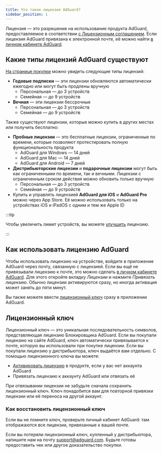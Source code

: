 ```yaml
---
title: Что такое лицензия AdGuard?
sidebar_position: 1
---
```


Лицензия — это разрешение на использование продукта AdGuard, предоставляемое в соответствии [с Лицензионным соглашением](https://adguard.com/eula.html). Если лицензия AdGuard привязана к электронной почте, её можно найти [в личном кабинете AdGuard](https://adguardaccount.com/).

## Какие типы лицензий AdGuard существуют

[На странице покупки](https://adguard.com/license.html) можно увидеть следующие типы лицензий:

- **Годовые подписки** — эти лицензии обновляются автоматически ежегодно или могут быть продлены вручную
    - Персональная — до 3 устройств
    - Семейная — до 9 устройств
- **Вечная** — эти лицензии бессрочные
    - Персональная — до 3 устройств
    - Семейная — до 9 устройств

Также существуют лицензии, которые можно купить в других местах или получить бесплатно:

- **Пробные лицензии** — это бесплатные лицензии, ограниченные по времени, которые позволяют протестировать полную функциональность продукта
    - AdGuard для Windows — 14 дней
    - AdGuard для Mac — 14 дней
    - AdGuard для Android — 7 дней
- **Дистрибьюторские лицензии** и **подарочные лицензии** могут быть как ограниченными по времени, так и вечными. Лицензии с ограниченным сроком действия можно обновить только вручную
    - Персональная — до 3 устройств
    - Семейная — до 9 устройств
- Купить и управлять лицензией **AdGuard для iOS** и **AdGuard Pro** можно через App Store. Её можно использовать только на устройствах iOS и iPadOS с одним и тем же Apple ID

:::tip

Чтобы увеличить лимит устройств, вы можете [улучшить](../payment-options/#upgrade) лицензию.

:::

## Как использовать лицензию AdGuard

Чтобы использовать лицензию на устройстве, войдите в приложение AdGuard через почту, связанную с лицензией. Если вы ещё не привязывали лицензию к почте, это можно сделать [в личном кабинете AdGuard](https://adguardaccount.com/). Для этого откройте вкладку *Лицензии* и нажмите *Привязать лицензию*. Обычно лицензии активируются сразу, но иногда активация может занять до пяти минут.

Вы также можете ввести [лицензионный ключ](#license-key) сразу в приложении AdGuard.

## Лицензионный ключ

Лицензионный ключ — это уникальная последовательность символов, представляющая лицензию Блокировщика AdGuard. Если вы покупали лицензию на сайте AdGuard, ключ автоматически привязывается к почте, которую вы использовали при покупке лицензии. Если вы покупали лицензию у дистрибьютора, ключ выдаётся вам отдельно. С помощью лицензионного ключа вы можете:

- [Активировать лицензию](../activation) в продукте, если у вас нет аккаунта AdGuard
- Привязать лицензию к аккаунту AdGuard или отвязать её

При отвязывании лицензии не забудьте сначала сохранить лицензионный ключ. Ключ понадобится вам для повторной привязки лицензии или её переноса на другой аккаунт.

### Как восстановить лицензионный ключ

Если вы не помните ключ, проверьте личный кабинет AdGuard: там отображаются все лицензии, привязанные к вашей почте.

Если вы потеряли лицензионный ключ, купленный у дистрибьютора, напишите нам на почту support@adguard.com. Будьте готовы предоставить чек или другое доказательство покупки.
